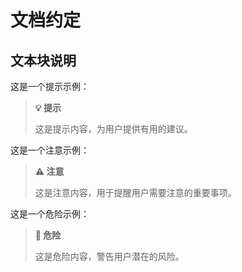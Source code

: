 # 文档约定

## 文本块说明

这是一个提示示例：
> **💡 提示**
> 
> 这是提示内容，为用户提供有用的建议。

这是一个注意示例：
> **⚠️ 注意**
> 
> 这是注意内容，用于提醒用户需要注意的重要事项。

这是一个危险示例：
> **🚨 危险**
> 
> 这是危险内容，警告用户潜在的风险。
